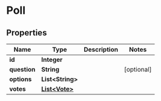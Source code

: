 
# Poll

## Properties
Name | Type | Description | Notes
------------ | ------------- | ------------- | -------------
**id** | **Integer** |  | 
**question** | **String** |  |  [optional]
**options** | **List&lt;String&gt;** |  | 
**votes** | [**List&lt;Vote&gt;**](Vote.md) |  | 



